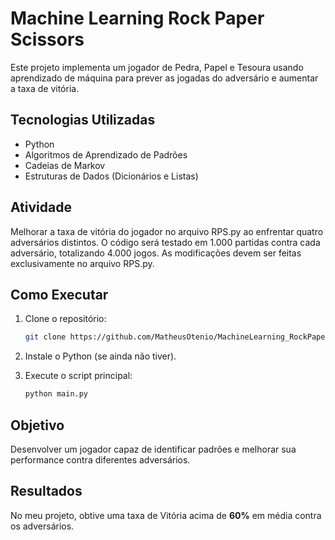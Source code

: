 # Machine Learning Rock Paper Scissors

Este projeto implementa um jogador de Pedra, Papel e Tesoura usando aprendizado de máquina para prever as jogadas do adversário e aumentar a taxa de vitória.

## Tecnologias Utilizadas
- Python  
- Algoritmos de Aprendizado de Padrões  
- Cadeias de Markov  
- Estruturas de Dados (Dicionários e Listas)  

## Atividade
 Melhorar a taxa de vitória do jogador no arquivo RPS.py ao enfrentar quatro adversários distintos. O código será testado em 1.000 partidas contra cada adversário, totalizando 4.000 jogos. As modificações devem ser feitas exclusivamente no arquivo RPS.py.

## Como Executar

1. Clone o repositório:  
   ```sh
   git clone https://github.com/MatheusOtenio/MachineLearning_RockPaperScissors
   ```

2. Instale o Python (se ainda não tiver).  

3. Execute o script principal:  
   ```sh
   python main.py
   ```

## Objetivo
Desenvolver um jogador capaz de identificar padrões e melhorar sua performance contra diferentes adversários.

## Resultados
No meu projeto, obtive uma taxa de Vitória acima de **60%** em média contra os adversários.  

